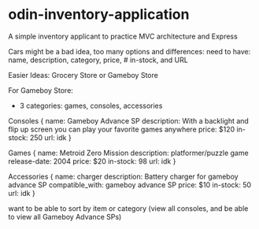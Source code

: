 # odin-inventory-application
A simple inventory applicant to practice MVC architecture and Express

Cars might be a bad idea, too many options and differences:
need to have: name, description, category, price, # in-stock, and URL

Easier Ideas: Grocery Store or Gameboy Store

For Gameboy Store:
  - 3 categories: games, consoles, accessories

Consoles {
  name: Gameboy Advance SP
  description: With a backlight and flip up screen you can play your favorite games anywhere
  price: $120
  in-stock: 250
  url: idk
}

Games {
  name: Metroid Zero Mission
  description: platformer/puzzle game
  release-date: 2004
  price: $20
  in-stock: 98
  url: idk
}

Accessories {
  name: charger
  description: Battery charger for gameboy advance SP
  compatible_with: gameboy advance SP
  price: $10
  in-stock: 50
  url: idk
}

want to be able to sort by item or category (view all consoles, and be able to view all Gameboy Advance SPs)



<!-- 
Item for inventory: cars

Schema Prototypes:

a car has attributes like:
  - make (Toyota, Honda, Ford)
  - model (Corolla, CR-V, Escape) and a trim level (LE, SXT, S)
  - year (any number from 1886 to current year + 1 i.e. 2023 cars are made and sold in the year 2022)
  - Options (probably gunna end up being a object, with the field being an option like "heated seats" and the value being true or false)

Make Schema (very similar to genere, only one attribute)
Make {
  name: Toyota 
}

Model {
  name: corolla,
  trim: le,
  type: sedan (maybe)
}

Year {
  name: 2004
}

Options {
  power_windows: true,
  heated_seats: false,
}

CarInstance (Should hold Make, Model, Year, and Options)
VehicleInstance {
  Make,
  Model,
  Year,
  Options,
} -->